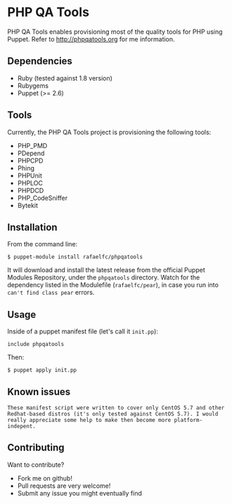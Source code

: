 PHP QA Tools
=============

PHP QA Tools enables provisioning most of the quality tools for PHP using Puppet. Refer to http://phpqatools.org for me information.

Dependencies
------------

- Ruby (tested against 1.8 version)
- Rubygems
- Puppet (>= 2.6)

Tools
-----

Currently, the PHP QA Tools project is provisioning the following tools:

* PHP_PMD
* PDepend
* PHPCPD
* Phing
* PHPUnit
* PHPLOC
* PHPDCD
* PHP_CodeSniffer
* Bytekit

Installation
------------

From the command line:

    $ puppet-module install rafaelfc/phpqatools

It will download and install the latest release from the official Puppet Modules Repository, under the `phpqatools` directory.
Watch for the dependency listed in the Modulefile (`rafaelfc/pear`), in case you run into `can't find class pear` errors.

Usage
-----

Inside of a puppet manifest file (let's call it `init.pp`):

```puppet
include phpqatools
```

Then:

	$ puppet apply init.pp
	

Known issues
------------

	These manifest script were written to cover only CentOS 5.7 and other Redhat-based distros (it's only tested against CentOS 5.7). I would really appreciate some help to make then become more platform-indepent.


Contributing
------------

Want to contribute?

- Fork me on github! 
- Pull requests are very welcome!
- Submit any issue you might eventually find
